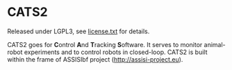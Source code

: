 # CATS2

Released under LGPL3, see [license.txt](license.txt) for details.

CATS2 goes for **C**ontrol **A**nd **T**racking **S**oftware.
It serves to monitor animal-robot experiments and to control robots in closed-loop.
CATS2 is built within the frame of ASSISIbf project (http://assisi-project.eu). 
